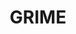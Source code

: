 ---
layout: product
title: "GRIME"
price: "300" 
desc: "Akrilna formulacija za senčenje"
img_path: "/assets/img/A.MIG-0854.webp"
brand: "AMMO"
available: true
special_offer: true
new: false
soon: false
cat: "020000"
subcat: "020100"
subsubcat: "020106"
sifra: "A.MIG-0854"
popular: false
---